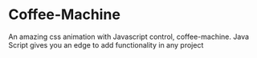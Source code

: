 # Coffee-Machine
An amazing css animation with Javascript control, coffee-machine. Java Script gives you an edge to add functionality in any project 
